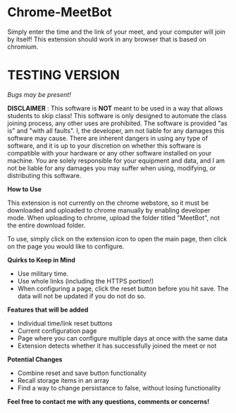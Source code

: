 # Chrome-MeetBot

Simply enter the time and the link of your meet, and your computer will join by itself! This extension should work in any browser that is based on chromium.

# TESTING VERSION
*Bugs may be present!*

**DISCLAIMER**
: This software is **NOT** meant to be used in a way that allows students to skip class! This software is only designed to automate the class joining process, any other uses are prohibited. The software is provided "as is" and "with all faults". I, the developer, am not liable for any damages this software may cause. There are inherent dangers in using any type of software, and it is up to your discretion on whether this software is compatible with your hardware or any other software installed on your machine. You are solely responsible for your equipment and data, and I am not be liable for any damages you may suffer when using, modifying, or distributing this software. 

**How to Use**

This extension is not currently on the chrome webstore, so it must be downloaded and uploaded to chrome manually by enabling developer mode.
When uploading to chrome, upload the folder titled "MeetBot", not the entire download folder. 

To use, simply click on the extension icon to open the main page, then click on the page you would like to configure. 

**Quirks to Keep in Mind**
* Use military time.
* Use whole links (including the HTTPS portion!)
* When configuring a page, click the reset button before you hit save. The data will not be updated if you do not do so. 

**Features that will be added**
* Individual time/link reset buttons
* Current configuration page
* Page where you can configure multiple days at once with the same data
* Extension detects whether it has successfully joined the meet or not

**Potential Changes**
* Combine reset and save button functionality
* Recall storage items in an array
* Find a way to change persistance to false, without losing functionality

**Feel free to contact me with any questions, comments or concerns!**
